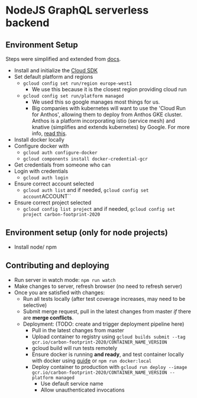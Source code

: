 # NodeJS GraphQL serverless backend

## Environment Setup

Steps were simplified and extended from [docs](https://cloud.google.com/run/docs/setup#before-you-begin).

- Install and initialize the [Cloud SDK](https://cloud.google.com/sdk/docs/)
- Set default platform and regions
  - `gcloud config set run/region europe-west1`
    - We use this because it is the closest region providing cloud run
  - `gcloud config set run/platform managed`
    - We used this so google manages most things for us.
    - Big companies with kubernetes will want to use the 'Cloud Run for Anthos', allowing them to deploy from Anthos GKE cluster. Anthos is a platform incorporating istio (service mesh) and knative (simplifies and extends kubernetes) by Google. For more info, [read this](https://cloud.google.com/run/choosing-a-platform).
- Install docker locally
- Configure docker with
  - `gcloud auth configure-docker`
  - `gcloud components install docker-credential-gcr`
- Get credentials from someone who can
- Login with credentials
  - `gcloud auth login`
- Ensure correct account selected
  - `gcloud auth list` and if needed, `gcloud config set account`ACCOUNT``
- Ensure correct project selected
  - `gcloud config list project` and if needed, `gcloud config set project carbon-footprint-2020`

## Environment setup (only for node projects)

- Install node/ npm

## Contributing and deploying

- Run server in watch mode: `npm run watch`
- Make changes to server, refresh browser (no need to refresh server)
- Once you are satisfied with changes:
  - Run all tests locally (after test coverage increases, may need to be selective)
  - Submit merge request, pull in the latest changes from master _if_ there are **merge conflicts**.
  - Deployment: (TODO: create and trigger deployment pipeline here)
    - Pull in the latest changes from master
    - Upload container to registry using `gcloud builds submit --tag gcr.io/carbon-footprint-2020/CONTAINER_NAME_VERSION`
    - gcloud build will run tests remotely
    - Ensure docker is running **and ready**, and test container locally with docker using [guide](https://cloud.google.com/run/docs/testing/local) or `npm run docker:local`
    - Deploy container to production with `gcloud run deploy --image gcr.io/carbon-footprint-2020/CONTAINER_NAME_VERSION --platform managed`
      - Use default service name
      - Allow unauthenticated invocations
